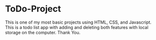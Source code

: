 # ToDo-Project
This is one of my most basic projects using HTML, CSS, and Javascript.
This is a todo list app with adding and deleting both features with local storage on the computer.
Thank You.
